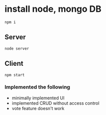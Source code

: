# install node, mongo DB

`npm i`

## Server

`node server`

## Client

`npm start`

### Implemented the following

- minimally implemented UI
- implemented CRUD without access control
- vote feature doesn't work
